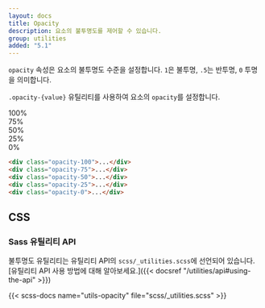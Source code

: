 ```yaml
---
layout: docs
title: Opacity
description: 요소의 불투명도를 제어할 수 있습니다.
group: utilities
added: "5.1"
---
```


`opacity` 속성은 요소의 불투명도 수준을 설정합니다. `1`은 불투명, `.5`는 반투명, `0` 투명을 의미합니다.

`.opacity-{value}` 유틸리티를 사용하여 요소의 `opacity`를 설정합니다.

<div class="bd-example d-sm-flex">
  <div class="opacity-100 p-3 m-2 bg-primary text-light fw-bold rounded">100%</div>
  <div class="opacity-75 p-3 m-2 bg-primary text-light fw-bold rounded">75%</div>
  <div class="opacity-50 p-3 m-2 bg-primary text-light fw-bold rounded">50%</div>
  <div class="opacity-25 p-3 m-2 bg-primary text-light fw-bold rounded">25%</div>
  <div class="opacity-0 p-3 m-2 bg-primary text-light fw-bold rounded">0%</div>
</div>

```html
<div class="opacity-100">...</div>
<div class="opacity-75">...</div>
<div class="opacity-50">...</div>
<div class="opacity-25">...</div>
<div class="opacity-0">...</div>
```

## CSS

### Sass 유틸리티 API

불투명도 유틸리티는 유틸리티 API의 `scss/_utilities.scss`에 선언되어 있습니다. [유틸리티 API 사용 방법에 대해 알아보세요.]({{< docsref "/utilities/api#using-the-api" >}})

{{< scss-docs name="utils-opacity" file="scss/_utilities.scss" >}}
